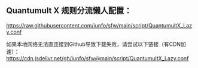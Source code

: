 

## Quantumult X 规则分流懒人配置：

https://raw.githubusercontent.com/iunfo/sfw/main/script/QuantumultX_Lazy.conf



如果本地网络无法直连接到Github导致下载失败，请尝试以下链接（有CDN加速）：
https://cdn.jsdelivr.net/gh/iunfo/sfw@main/script/QuantumultX_Lazy.conf





